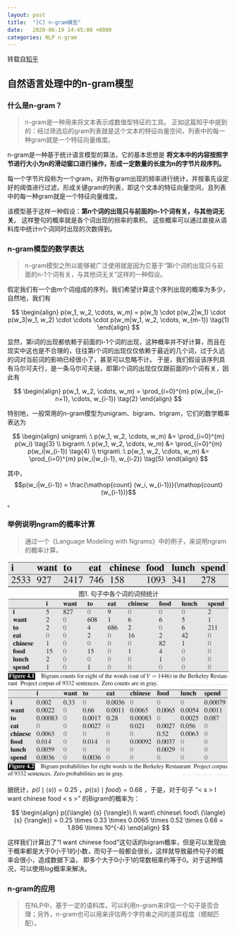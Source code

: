 ```yaml
---
layout: post
title:  "[C] n-gram模型"
date:   2020-06-19 14:45:08 +0800
categories: NLP n-gram
---
```


转载自[知乎](https://zhuanlan.zhihu.com/p/32829048)

## 自然语言处理中的n-gram模型
### 什么是n-gram？
> n-gram是一种用来将文本表示成数值型特征的工具。
> 正如这篇知乎中提到的：经过筛选后的gram列表就是这个文本的特征向量空间，列表中的每一种gram就是一个特征向量维度。

n-gram是一种基于统计语言模型的算法，它的基本思想是 **将文本中的内容按照字节进行大小为n的滑动窗口进行操作，形成一定数量的长度为n的字节片段序列。**

每一个字节片段称为一个gram，对所有gram出现的频率进行统计，并按事先设定好的阈值进行过滤，形成关键gram的列表，即这个文本的特征向量空间，且列表中的每一种gram就是一个特征向量维度。

该模型基于这样一种假设：**第n个词的出现只与前面的n-1个词有关，与其他词无关**。
这样整句的概率就是各个词出现的频率的乘积。
这些概率可以通过直接从语料库中统计n个词同时出现的次数得到。

### n-gram模型的数学表达
> n-gram模型之所以能够被广泛使用就是因为它基于“第i个词的出现只与前面的n-1个词有关，与其他词无关”这样的一种假设。

假定我们有一个由m个词组成的序列，我们希望计算这个序列出现的概率为多少，自然地，我们有

$$
\begin{align}
p(w_1, w_2, \cdots, w_m) = p(w_1) \cdot p(w_2|w_1) \cdot p(w_3|w_1, w_2) \cdot \cdots \cdot p(w_m|w_1, w_2, \cdots, w_{m-1}) \tag{1}
\end{align}
$$

显然，第i词的出现都依赖于前面的i-1个词的出现，这种概率并不好计算，而且在现实中这也是不合理的，往往第i个词的出现仅仅依赖于最近的几个词，过于久远的词对当前词的影响已经很小了，甚至可以忽略不计。
于是，我们假设该序列具有马尔可夫行，是一条马尔可夫链，即第i个词的出现仅仅跟前面的n个词有关，因此有

$$
\begin{align}
p(w_1, w_2, \cdots, w_m) = \prod_{i=0}^{m} p(w_i|w_{i-n+1}, \cdots, w_{i-1}) \tag{2}
\end{align}
$$

特别地，一般常用的n-gram模型为unigram、bigram、trigram，它们的数学概率表达为

$$
\begin{align}
unigram\ :\ p(w_1, w_2, \cdots, w_m) &= \prod_{i=0}^{m} p(w_i) \tag{3} \\
bigram\ :\ p(w_1, w_2, \cdots, w_m) &= \prod_{i=0}^{m} p(w_i|w_{i-1}) \tag{4} \\
trigram\ :\ p(w_1, w_2, \cdots, w_m) &= \prod_{i=0}^{m} p(w_i|w_{i-1}, w_{i-2}) \tag{5}
\end{align}
$$

其中，$$p(w_i|w_{i-1}) = \frac{\mathop{count} (w_i, w_{i-1})}{\mathop{count} (w_{i-1})}$$ 。

### 举例说明ngram的概率计算
> 通过一个《Language Modeling with Ngrams》中的例子，来说明ngram的概率计算。

<div align="center"><img src="../image/n-gram1.jpeg"></div>

<div align="center">图1. 句子中各个词的词频统计</div>

<div align="center"><img src="../image/n-gram2.jpeg"></div>

<div align="center"><img src="../image/n-gram3.jpeg"></div>


据统计，$p(I \mid {\langle} {s} {\rangle}) = 0.25$ ，$p({\langle} {s} {\rangle} \mid food) = 0.68$ ，于是，对于句子 “< s > I want chinese food < s >” 的Bigram的概率为：

$$
\begin{align}
p({\langle} {s} {\rangle}\ I\ want\ chinese\ food\ {\langle} {s} {\rangle}) = 0.25 \times 0.33 \times 0.0065 \times 0.52 \times 0.68 = 1.896 \times 10^{-4}
\end{align}
$$

这样我们计算出了“I want chinese food”这句话的bigram概率，但是可以发现由于概率都是大于0小于1的小数，而句子一般都会很长，这样就导致最终句子的概率会很小，造成数据下溢，
即多个大于0小于1的常数相乘约等于0。对于这种情况，可以使用$log$概率来解决。


### n-gram的应用
> 在NLP中，基于一定的语料库，可以利用n-gram来评估一个句子是否合理；另外，n-gram也可以用来评估两个字符串之间的差异程度（模糊匹配）。

































